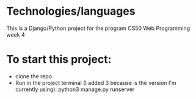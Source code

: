 # Technologies/languages

This is a Django/Python project for the program CS50 Web Programming week 4

# To start this project:

- clone the repo
- Run in the project terminal (I added 3 because is the version I'm currently using): python3 manage.py runserver
